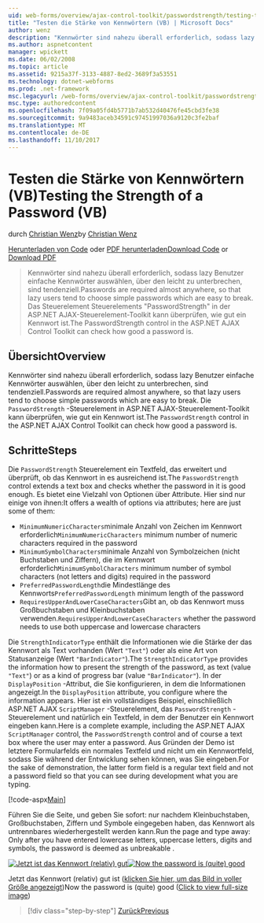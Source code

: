 ```yaml
---
uid: web-forms/overview/ajax-control-toolkit/passwordstrength/testing-the-strength-of-a-password-vb
title: "Testen die Stärke von Kennwörtern (VB) | Microsoft Docs"
author: wenz
description: "Kennwörter sind nahezu überall erforderlich, sodass lazy Benutzer einfache Kennwörter auswählen, über den leicht zu unterbrechen, sind tendenziell. In der ASP-Steuerelements \"PasswordStrength\"-Steuerelement. N..."
ms.author: aspnetcontent
manager: wpickett
ms.date: 06/02/2008
ms.topic: article
ms.assetid: 9215a37f-3133-4887-8ed2-3689f3a53551
ms.technology: dotnet-webforms
ms.prod: .net-framework
msc.legacyurl: /web-forms/overview/ajax-control-toolkit/passwordstrength/testing-the-strength-of-a-password-vb
msc.type: authoredcontent
ms.openlocfilehash: 7f09a05fd4b5771b7ab532d40476fe45cbd3fe38
ms.sourcegitcommit: 9a9483aceb34591c97451997036a9120c3fe2baf
ms.translationtype: MT
ms.contentlocale: de-DE
ms.lasthandoff: 11/10/2017
---
```

<a name="testing-the-strength-of-a-password-vb"></a><span data-ttu-id="b62f7-104">Testen die Stärke von Kennwörtern (VB)</span><span class="sxs-lookup"><span data-stu-id="b62f7-104">Testing the Strength of a Password (VB)</span></span>
====================
<span data-ttu-id="b62f7-105">durch [Christian Wenz](https://github.com/wenz)</span><span class="sxs-lookup"><span data-stu-id="b62f7-105">by [Christian Wenz](https://github.com/wenz)</span></span>

<span data-ttu-id="b62f7-106">[Herunterladen von Code](http://download.microsoft.com/download/9/3/f/93f8daea-bebd-4821-833b-95205389c7d0/PasswordStrength0.vb.zip) oder [PDF herunterladen](http://download.microsoft.com/download/2/d/c/2dc10e34-6983-41d4-9c08-f78f5387d32b/passwordstrength0VB.pdf)</span><span class="sxs-lookup"><span data-stu-id="b62f7-106">[Download Code](http://download.microsoft.com/download/9/3/f/93f8daea-bebd-4821-833b-95205389c7d0/PasswordStrength0.vb.zip) or [Download PDF](http://download.microsoft.com/download/2/d/c/2dc10e34-6983-41d4-9c08-f78f5387d32b/passwordstrength0VB.pdf)</span></span>

> <span data-ttu-id="b62f7-107">Kennwörter sind nahezu überall erforderlich, sodass lazy Benutzer einfache Kennwörter auswählen, über den leicht zu unterbrechen, sind tendenziell.</span><span class="sxs-lookup"><span data-stu-id="b62f7-107">Passwords are required almost anywhere, so that lazy users tend to choose simple passwords which are easy to break.</span></span> <span data-ttu-id="b62f7-108">Das Steuerelement Steuerelements "PasswordStrength" in der ASP.NET AJAX-Steuerelement-Toolkit kann überprüfen, wie gut ein Kennwort ist.</span><span class="sxs-lookup"><span data-stu-id="b62f7-108">The PasswordStrength control in the ASP.NET AJAX Control Toolkit can check how good a password is.</span></span>


## <a name="overview"></a><span data-ttu-id="b62f7-109">Übersicht</span><span class="sxs-lookup"><span data-stu-id="b62f7-109">Overview</span></span>

<span data-ttu-id="b62f7-110">Kennwörter sind nahezu überall erforderlich, sodass lazy Benutzer einfache Kennwörter auswählen, über den leicht zu unterbrechen, sind tendenziell.</span><span class="sxs-lookup"><span data-stu-id="b62f7-110">Passwords are required almost anywhere, so that lazy users tend to choose simple passwords which are easy to break.</span></span> <span data-ttu-id="b62f7-111">Die `PasswordStrength` -Steuerelement in ASP.NET AJAX-Steuerelement-Toolkit kann überprüfen, wie gut ein Kennwort ist.</span><span class="sxs-lookup"><span data-stu-id="b62f7-111">The `PasswordStrength` control in the ASP.NET AJAX Control Toolkit can check how good a password is.</span></span>

## <a name="steps"></a><span data-ttu-id="b62f7-112">Schritte</span><span class="sxs-lookup"><span data-stu-id="b62f7-112">Steps</span></span>

<span data-ttu-id="b62f7-113">Die `PasswordStrength` Steuerelement ein Textfeld, das erweitert und überprüft, ob das Kennwort in es ausreichend ist.</span><span class="sxs-lookup"><span data-stu-id="b62f7-113">The `PasswordStrength` control extends a text box and checks whether the password in it is good enough.</span></span> <span data-ttu-id="b62f7-114">Es bietet eine Vielzahl von Optionen über Attribute. Hier sind nur einige von ihnen:</span><span class="sxs-lookup"><span data-stu-id="b62f7-114">It offers a wealth of options via attributes; here are just some of them:</span></span>

- <span data-ttu-id="b62f7-115">`MinimumNumericCharacters`minimale Anzahl von Zeichen im Kennwort erforderlich</span><span class="sxs-lookup"><span data-stu-id="b62f7-115">`MinimumNumericCharacters` minimum number of numeric characters required in the password</span></span>
- <span data-ttu-id="b62f7-116">`MinimumSymbolCharacters`minimale Anzahl von Symbolzeichen (nicht Buchstaben und Ziffern), die im Kennwort erforderlich</span><span class="sxs-lookup"><span data-stu-id="b62f7-116">`MinimumSymbolCharacters` minimum number of symbol characters (not letters and digits) required in the password</span></span>
- <span data-ttu-id="b62f7-117">`PreferredPasswordLength`die Mindestlänge des Kennworts</span><span class="sxs-lookup"><span data-stu-id="b62f7-117">`PreferredPasswordLength` minimum length of the password</span></span>
- <span data-ttu-id="b62f7-118">`RequiresUpperAndLowerCaseCharacters`Gibt an, ob das Kennwort muss Großbuchstaben und Kleinbuchstaben verwenden.</span><span class="sxs-lookup"><span data-stu-id="b62f7-118">`RequiresUpperAndLowerCaseCharacters` whether the password needs to use both uppercase and lowercase characters</span></span>

<span data-ttu-id="b62f7-119">Die `StrengthIndicatorType` enthält die Informationen wie die Stärke der das Kennwort als Text vorhanden (Wert `"Text"`) oder als eine Art von Statusanzeige (Wert `"BarIndicator"`).</span><span class="sxs-lookup"><span data-stu-id="b62f7-119">The `StrengthIndicatorType` provides the information how to present the strength of the password, as text (value `"Text"`) or as a kind of progress bar (value `"BarIndicator"`).</span></span> <span data-ttu-id="b62f7-120">In der `DisplayPosition` -Attribut, die Sie konfigurieren, in dem die Informationen angezeigt.</span><span class="sxs-lookup"><span data-stu-id="b62f7-120">In the `DisplayPosition` attribute, you configure where the information appears.</span></span> <span data-ttu-id="b62f7-121">Hier ist ein vollständiges Beispiel, einschließlich ASP.NET AJAX `ScriptManager` -Steuerelement, das `PasswordStrength` -Steuerelement und natürlich ein Textfeld, in dem der Benutzer ein Kennwort eingeben kann.</span><span class="sxs-lookup"><span data-stu-id="b62f7-121">Here is a complete example, including the ASP.NET AJAX `ScriptManager` control, the `PasswordStrength` control and of course a text box where the user may enter a password.</span></span> <span data-ttu-id="b62f7-122">Aus Gründen der Demo ist letztere Formularfelds ein normales Textfeld und nicht um ein Kennwortfeld, sodass Sie während der Entwicklung sehen können, was Sie eingeben.</span><span class="sxs-lookup"><span data-stu-id="b62f7-122">For the sake of demonstration, the latter form field is a regular text field and not a password field so that you can see during development what you are typing.</span></span>

[!code-aspx[Main](testing-the-strength-of-a-password-vb/samples/sample1.aspx)]

<span data-ttu-id="b62f7-123">Führen Sie die Seite, und geben Sie sofort: nur nachdem Kleinbuchstaben, Großbuchstaben, Ziffern und Symbole eingegeben haben, das Kennwort als untrennbares wiederhergestellt werden kann.</span><span class="sxs-lookup"><span data-stu-id="b62f7-123">Run the page and type away: Only after you have entered lowercase letters, uppercase letters, digits and symbols, the password is deemed as unbreakable .</span></span>


<span data-ttu-id="b62f7-124">[![Jetzt ist das Kennwort (relativ) gut](testing-the-strength-of-a-password-vb/_static/image2.png)](testing-the-strength-of-a-password-vb/_static/image1.png)</span><span class="sxs-lookup"><span data-stu-id="b62f7-124">[![Now the password is (quite) good](testing-the-strength-of-a-password-vb/_static/image2.png)](testing-the-strength-of-a-password-vb/_static/image1.png)</span></span>

<span data-ttu-id="b62f7-125">Jetzt das Kennwort (relativ) gut ist ([klicken Sie hier, um das Bild in voller Größe angezeigt](testing-the-strength-of-a-password-vb/_static/image3.png))</span><span class="sxs-lookup"><span data-stu-id="b62f7-125">Now the password is (quite) good ([Click to view full-size image](testing-the-strength-of-a-password-vb/_static/image3.png))</span></span>

>[!div class="step-by-step"]
[<span data-ttu-id="b62f7-126">Zurück</span><span class="sxs-lookup"><span data-stu-id="b62f7-126">Previous</span></span>](testing-the-strength-of-a-password-cs.md)
